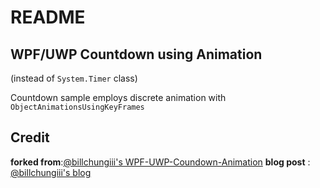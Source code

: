 # README

## WPF/UWP Countdown using Animation

(instead of `System.Timer` class)

Countdown sample employs discrete animation with `ObjectAnimationsUsingKeyFrames`

## Credit

**forked from**:[@billchungiii's WPF-UWP-Coundown-Animation](https://github.com/billchungiii/WPF-UWP-Countdown-Animation/)
**blog post** : [@billchungiii's blog](https://dotblogs.com.tw/billchung/2018/02/22/133438)
